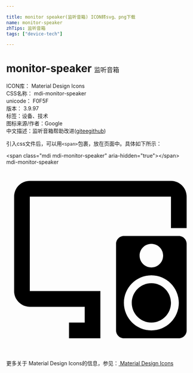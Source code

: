 ```yaml
---

title: monitor speaker(监听音箱) ICON转svg、png下载
name: monitor-speaker
zhTips: 监听音箱
tags: ["device-tech"]

---
```


# monitor-speaker  <small style="font-size: 60%;font-weight: 100">监听音箱</small>


<div class="detail-page">
<p>
<span>
ICON库：
<span class="badge-secondary badge">Material Design Icons</span> 
</span>
<br/>
<span>
CSS名称：
<span class="badge-secondary badge">mdi-monitor-speaker</span> 
</span>
<br/>
<span>
unicode：
<span class="badge-secondary badge">F0F5F</span> 
<copy-btn content='F0F5F' btn-title=""></copy-btn>
<copy-btn :content='String.fromCodePoint(parseInt("F0F5F", 16))' btn-title="复制U"></copy-btn>
</span>
<br/>
<span>
版本：
<span class="badge-secondary badge">3.9.97</span> 
</span><br/><span>标签：<span class="badge-light badge"><router-link to="/tags/device-tech.html">设备、技术</router-link></span></span>
<br/>
<span>图标来源/作者：<span class="badge-light badge">Google</span></span> 
<br/>
<span class="zh-detail">中文描述：<span class="badge-primary badge">监听音箱</span><span class="help-link"><span>帮助改进</span>(<a href="https://gitee.com/liuwave/icon-helper/edit/master/json/material/monitor-speaker.json" target="_blank" rel="noopener noreferrer">gitee</a><a href="https://github.com/liuwave/icon-helper/edit/master/json/material/monitor-speaker.json" target="_blank" rel="noopener noreferrer">github</a></span>)</span><br/>
</p>
</div>
<div class="alert alert-dark">
  <i class="mdi mdi-monitor-speaker mdi-48px"></i>
  <i class="mdi mdi-monitor-speaker mdi-36px"></i>
  <i class="mdi mdi-monitor-speaker mdi-24px"></i>
  <i class="mdi mdi-monitor-speaker mdi-18px"></i>
</div>
<div>
  <p>引入css文件后，可以用<code>&lt;span&gt;</code>包裹，放在页面中。具体如下所示：    
  </p>
  <div class="alert alert-primary" style="font-size: 14px">
    &lt;span class="mdi mdi-monitor-speaker" aria-hidden="true"&gt;&lt;/span&gt;
    <copy-btn content='<span class="mdi mdi-monitor-speaker" aria-hidden="true"></span>'></copy-btn>
  </div>
  <div class="alert alert-secondary">
    <i class="mdi mdi-monitor-speaker"
    style="font-size: 24px"
    aria-hidden="true"></i> mdi-monitor-speaker
    <copy-btn content="mdi-monitor-speaker" btn-title="复制图标名称"></copy-btn>
  </div>
</div>
<div id="svg" class="svg-wrap">
<svg xmlns="http://www.w3.org/2000/svg" viewBox="0 0 24 24"><path d="M10 20V18H3C1.9 18 1 17.1 1 16V4C1 2.89 1.89 2 3 2H21C22.1 2 23 2.89 23 4V8H21V4H3V16H12V22H8V20H10M18.5 15C17.12 15 16 16.12 16 17.5S17.12 20 18.5 20 21 18.88 21 17.5 19.88 15 18.5 15M23 10V21C23 21.55 22.55 22 22 22H15C14.45 22 14 21.55 14 21V10C14 9.45 14.45 9 15 9H22C22.55 9 23 9.45 23 10M17 11.5C17 12.33 17.67 13 18.5 13S20 12.33 20 11.5 19.33 10 18.5 10 17 10.67 17 11.5M22 17.5C22 15.57 20.43 14 18.5 14S15 15.57 15 17.5 16.57 21 18.5 21 22 19.43 22 17.5Z" /></svg>
</div>
<detail full-name='mdi-monitor-speaker'></detail>
    
<div><p>更多关于 Material Design Icons的信息，参见：<a target="_blank" href="https://iconhelper.cn/material.html"> Material Design Icons</a>
</p></div>
